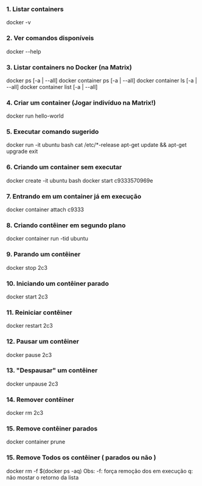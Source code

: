 ###  1. Listar containers
docker -v

###  2. Ver comandos disponíveis
docker --help

###  3. Listar containers no Docker (na Matrix)
docker ps [-a | --all]
docker container ps [-a | --all]
docker container ls [-a | --all]
docker container list [-a | --all]

###  4. Criar um container (Jogar indivíduo na Matrix!)
docker run hello-world

###  5. Executar comando sugerido
docker run -it ubuntu bash
  cat /etc/*-release
  apt-get update && apt-get upgrade
  exit

### 6. Criando um container sem executar
docker create -it ubuntu bash
  docker start c9333570969e

### 7. Entrando em um container já em execução 
docker container attach c9333

### 8. Criando contêiner em segundo plano
docker container run -tid ubuntu

### 9. Parando um contêiner
docker stop 2c3

### 10. Iniciando um contêiner parado
docker start 2c3

### 11. Reiniciar contêiner 
docker restart 2c3

### 12. Pausar um contêiner
docker pause 2c3

### 13. "Despausar" um contêiner
docker unpause 2c3

### 14. Remover contêiner 
docker rm 2c3

### 15. Remove contêiner parados
docker container prune

### 15. Remove Todos os contêiner ( parados ou não )
docker rm -f $(docker ps -aq) 
   Obs: -f: força remoção dos em execução
   q: não mostar o retorno da lista
